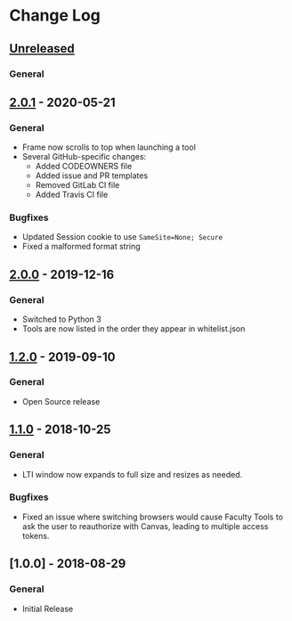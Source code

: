 # Change Log

## [Unreleased]

### General

## [2.0.1] - 2020-05-21

### General

- Frame now scrolls to top when launching a tool
- Several GitHub-specific changes:
  - Added CODEOWNERS file
  - Added issue and PR templates
  - Removed GitLab CI file
  - Added Travis CI file

### Bugfixes

- Updated Session cookie to use `SameSite=None; Secure`
- Fixed a malformed format string

## [2.0.0] - 2019-12-16

### General

- Switched to Python 3
- Tools are now listed in the order they appear in whitelist.json

## [1.2.0] - 2019-09-10

### General

- Open Source release

## [1.1.0] - 2018-10-25

### General

- LTI window now expands to full size and resizes as needed.

### Bugfixes

- Fixed an issue where switching browsers would cause Faculty Tools to ask the
    user to reauthorize with Canvas, leading to multiple access tokens.

## [1.0.0] - 2018-08-29

### General

- Initial Release

[Unreleased]: https://github.com/ucfopen/faculty-tools/compare/v2.0.1...master
[2.0.1]: https://github.com/ucfopen/faculty-tools/compare/v2.0.0...v2.0.1
[2.0.0]: https://github.com/ucfopen/faculty-tools/compare/v1.2.0...v2.0.0
[1.2.0]: https://github.com/ucfopen/faculty-tools/compare/v1.1.0...v1.2.0
[1.1.0]: https://github.com/ucfopen/faculty-tools/compare/v1.0.0...v1.1.0
